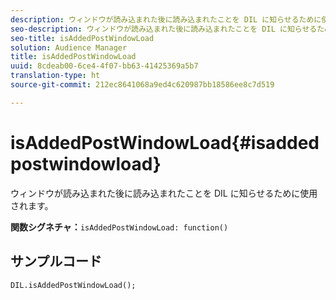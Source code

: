 ```yaml
---
description: ウィンドウが読み込まれた後に読み込まれたことを DIL に知らせるために使用されます。
seo-description: ウィンドウが読み込まれた後に読み込まれたことを DIL に知らせるために使用されます。
seo-title: isAddedPostWindowLoad
solution: Audience Manager
title: isAddedPostWindowLoad
uuid: 8cdeab00-6ce4-4f07-bb63-41425369a5b7
translation-type: ht
source-git-commit: 212ec8641068a9ed4c620987bb18586ee8c7d519

---
```



# isAddedPostWindowLoad{#isaddedpostwindowload}

ウィンドウが読み込まれた後に読み込まれたことを DIL に知らせるために使用されます。

**関数シグネチャ：**`isAddedPostWindowLoad: function()`

<!--
r_dil_added_post_window_load.xml
-->

## サンプルコード

```
DIL.isAddedPostWindowLoad();
```
